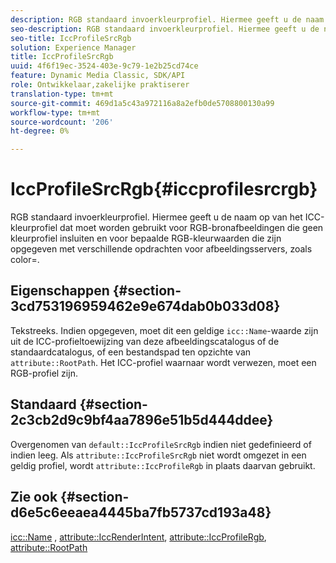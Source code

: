 ```yaml
---
description: RGB standaard invoerkleurprofiel. Hiermee geeft u de naam op van het ICC-kleurprofiel dat moet worden gebruikt voor RGB-bronafbeeldingen die geen kleurprofiel insluiten en voor bepaalde RGB-kleurwaarden die zijn opgegeven met verschillende opdrachten voor afbeeldingsservers, zoals color=.
seo-description: RGB standaard invoerkleurprofiel. Hiermee geeft u de naam op van het ICC-kleurprofiel dat moet worden gebruikt voor RGB-bronafbeeldingen die geen kleurprofiel insluiten en voor bepaalde RGB-kleurwaarden die zijn opgegeven met verschillende opdrachten voor afbeeldingsservers, zoals color=.
seo-title: IccProfileSrcRgb
solution: Experience Manager
title: IccProfileSrcRgb
uuid: 4f6f19ec-3524-403e-9c79-1e2b25cd74ce
feature: Dynamic Media Classic, SDK/API
role: Ontwikkelaar,zakelijke praktiserer
translation-type: tm+mt
source-git-commit: 469d1a5c43a972116a8a2efb0de5708800130a99
workflow-type: tm+mt
source-wordcount: '206'
ht-degree: 0%

---
```



# IccProfileSrcRgb{#iccprofilesrcrgb}

RGB standaard invoerkleurprofiel. Hiermee geeft u de naam op van het ICC-kleurprofiel dat moet worden gebruikt voor RGB-bronafbeeldingen die geen kleurprofiel insluiten en voor bepaalde RGB-kleurwaarden die zijn opgegeven met verschillende opdrachten voor afbeeldingsservers, zoals color=.

## Eigenschappen {#section-3cd753196959462e9e674dab0b033d08}

Tekstreeks. Indien opgegeven, moet dit een geldige `icc::Name`-waarde zijn uit de ICC-profieltoewijzing van deze afbeeldingscatalogus of de standaardcatalogus, of een bestandspad ten opzichte van `attribute::RootPath`. Het ICC-profiel waarnaar wordt verwezen, moet een RGB-profiel zijn.

## Standaard {#section-2c3cb2d9c9bf4aa7896e51b5d444ddee}

Overgenomen van `default::IccProfileSrcRgb` indien niet gedefinieerd of indien leeg. Als `attribute::IccProfileSrcRgb` niet wordt omgezet in een geldig profiel, wordt `attribute::IccProfileRgb` in plaats daarvan gebruikt.

## Zie ook {#section-d6e5c6eeaea4445ba7fb5737cd193a48}

[icc::Name](../../../../../is-api/image-catalog/image-serving-api-ref/c-image-catalog-reference/c-icc-profile-map-reference/r-name-icc.md#reference-9e7d3c8e35434981a3dfac66b8946cbe) ,  [attribute::IccRenderIntent](../../../../../is-api/image-catalog/image-serving-api-ref/c-image-catalog-reference/c-attributes-reference/r-iccrenderintent.md#reference-012f207f28bd4406a5368d23ed95a51f),  [attribute::IccProfileRgb](../../../../../is-api/image-catalog/image-serving-api-ref/c-image-catalog-reference/c-attributes-reference/r-iccprofilergb.md#reference-3479e7daac54404f84b06b98ca07b9df),  [attribute::RootPath](../../../../../is-api/image-catalog/image-serving-api-ref/c-image-catalog-reference/c-attributes-reference/r-rootpath.md#reference-17d57e5967be403b8408fa7214017494)
